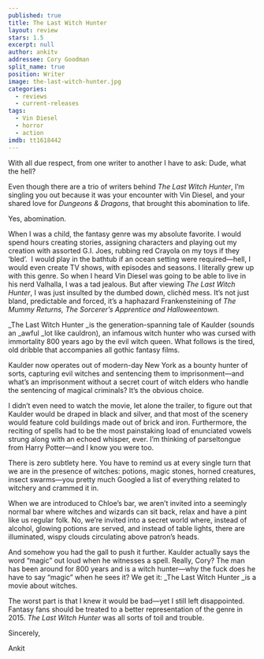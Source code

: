 ```yaml
---
published: true
title: The Last Witch Hunter
layout: review
stars: 1.5
excerpt: null
author: ankitv
addressee: Cory Goodman
split_name: true
position: Writer
image: the-last-witch-hunter.jpg
categories: 
  - reviews
  - current-releases
tags: 
  - Vin Diesel
  - horror
  - action
imdb: tt1618442
---
```


With all due respect, from one writer to another I have to ask: Dude, what the hell?

Even though there are a trio of writers behind _The Last Witch Hunter_, I’m singling you out because it was your encounter with Vin Diesel, and your shared love for _Dungeons & Dragons_, that brought this abomination to life. 

Yes, abomination. 

When I was a child, the fantasy genre was my absolute favorite. I would spend hours creating stories, assigning characters and playing out my creation with assorted G.I. Joes, rubbing red Crayola on my toys if they ‘bled’.  I would play in the bathtub if an ocean setting were required—hell, I would even create TV shows, with episodes and seasons. I literally grew up with this genre. So when I heard Vin Diesel was going to be able to live in his nerd Valhalla, I was a tad jealous. But after viewing _The Last Witch Hunter_, I was just insulted by the dumbed down, clichéd mess. It’s not just bland, predictable and forced, it’s a haphazard Frankensteining of _The Mummy Returns, The Sorcerer’s Apprentice _and_ Halloweentown._

_The Last Witch Hunter _is the generation-spanning tale of Kaulder (sounds an _awful _lot like cauldron), an infamous witch hunter who was cursed with immortality 800 years ago by the evil witch queen. What follows is the tired, old dribble that accompanies all gothic fantasy films. 

Kaulder now operates out of modern-day New York as a bounty hunter of sorts, capturing evil witches and sentencing them to imprisonment—and what’s an imprisonment without a secret court of witch elders who handle the sentencing of magical criminals? It’s the obvious choice. 

I didn’t even need to watch the movie, let alone the trailer, to figure out that Kaulder would be draped in black and silver, and that most of the scenery would feature cold buildings made out of brick and iron. Furthermore, the reciting of spells had to be the most painstaking load of enunciated vowels strung along with an echoed whisper, ever. I’m thinking of parseltongue from Harry Potter—and I know you were too.

There is zero subtlety here. You have to remind us at every single turn that we are in the presence of witches: potions, magic stones, horned creatures, insect swarms—you pretty much Googled a list of everything related to witchery and crammed it in. 

When we are introduced to Chloe’s bar, we aren’t invited into a seemingly normal bar where witches and wizards can sit back, relax and have a pint like us regular folk. No, we’re invited into a secret world where, instead of alcohol, glowing potions are served, and instead of table lights, there are illuminated, wispy clouds circulating above patron’s heads.  

And somehow you had the gall to push it further. Kaulder actually says the word “magic” out loud when he witnesses a spell. Really, Cory? The man has been around for 800 years and is a witch hunter—why the fuck does he have to say “magic” when he sees it? We get it: _The Last Witch Hunter _is a movie about witches. 

The worst part is that I knew it would be bad—yet I still left disappointed. Fantasy fans should be treated to a better representation of the genre in 2015. _The Last Witch Hunter_ was all sorts of toil and trouble.

Sincerely,

Ankit  